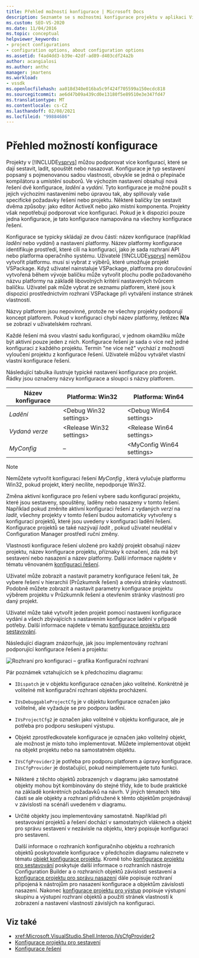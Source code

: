 ```yaml
---
title: Přehled možností konfigurace | Microsoft Docs
description: Seznamte se s možnostmi konfigurace projektu v aplikaci Visual Studio. Konfigurace je typ sestavení popsaný s pojmenovanou sadou vlastností a umístění souborů.
ms.custom: SEO-VS-2020
ms.date: 11/04/2016
ms.topic: conceptual
helpviewer_keywords:
- project configurations
- configuration options, about configuration options
ms.assetid: f4ad4dd3-b39e-42df-ad89-d403cdf24a2b
author: acangialosi
ms.author: anthc
manager: jmartens
ms.workload:
- vssdk
ms.openlocfilehash: aa018d340e016ba5c9f424f705599a150ecdc818
ms.sourcegitcommit: ae6d47b09a439cd0e13180f5e89510e3e347fd47
ms.translationtype: MT
ms.contentlocale: cs-CZ
ms.lasthandoff: 02/08/2021
ms.locfileid: "99884686"
---
```

# <a name="configuration-options-overview"></a>Přehled možností konfigurace
Projekty v [!INCLUDE[vsprvs](../../code-quality/includes/vsprvs_md.md)] můžou podporovat více konfigurací, které se dají sestavit, ladit, spouštět nebo nasazovat. Konfigurace je typ sestavení popsaný s pojmenovanou sadou vlastností, obvykle se jedná o přepínače kompilátoru a umístění souborů. Ve výchozím nastavení obsahují nová řešení dvě konfigurace, *ladění* a *vydání*. Tyto konfigurace je možné použít s jejich výchozími nastaveními nebo úpravou tak, aby splňovaly vaše specifické požadavky řešení nebo projektu. Některé balíčky lze sestavit dvěma způsoby: jako editor ActiveX nebo jako místní komponenta. Projekty však nepotřebují podporovat více konfigurací. Pokud je k dispozici pouze jedna konfigurace, je tato konfigurace namapována na všechny konfigurace řešení.

 Konfigurace se typicky skládají ze dvou částí: název konfigurace (například *ladění* nebo *vydání*) a nastavení platformy. Název platformy konfigurace identifikuje prostředí, které cílí na konfiguraci, jako je sada rozhraní API nebo platforma operačního systému. Uživatelé [!INCLUDE[vsprvs](../../code-quality/includes/vsprvs_md.md)] nemůžou vytvořit platformu. musí si vybrat z výběrů, které umožňuje projekt VSPackage. Když uživatel nainstaluje VSPackage, platforma pro doručování vytvořená během vývoje balíčku může vytvořit plochu podle požadovaného názvu platformy na základě libovolných kritérií nastavených tvůrcem balíčku. Uživatel pak může vybrat ze seznamu platforem, které jsou k dispozici prostřednictvím rozhraní VSPackage při vytváření instance stránek vlastností.

 Názvy platforem jsou nepovinné, protože ne všechny projekty podporují koncept platforem. Pokud v konfiguraci chybí název platformy, řetězec **N/a** se zobrazí v uživatelském rozhraní.

 Každé řešení má svou vlastní sadu konfigurací, v jednom okamžiku může být aktivní pouze jeden z nich. Konfigurace řešení je sada o více než jedné konfiguraci z každého projektu. Termín "ne více než" vychází z možnosti vyloučení projektu z konfigurace řešení. Uživatelé můžou vytvářet vlastní vlastní konfigurace řešení.

 Následující tabulka ilustruje typické nastavení konfigurace pro projekt. Řádky jsou označeny názvy konfigurace a sloupci s názvy platforem.

|Název konfigurace|Platforma: Win32|Platforma: Win64|
|------------------------|----------------------|----------------------|
|*Ladění*|\<Debug Win32 settings>|\<Debug Win64 settings>|
|*Vydaná verze*|\<Release Win32 settings>|\<Release Win64 settings>|
|*MyConfig*|–|\<MyConfig Win64 settings>|

> [!NOTE]
> Nemůžete vytvořit konfiguraci řešení *MyConfig* , která vylučuje platformu Win32, pokud projekt, který necílíte, nepodporuje Win32.

 Změna aktivní konfigurace pro řešení vybere sadu konfigurací projektu, které jsou sestaveny, spouštěny, laděny nebo nasazeny v tomto řešení. Například pokud změníte aktivní konfiguraci řešení z vydaných *verzí* na *ladit*, všechny projekty v tomto řešení budou automaticky vytvořeny s konfigurací projektů, které jsou uvedeny v konfiguraci ladění řešení. Konfigurace projektů se také nazývají *ladit* , pokud uživatel neudělal v Configuration Manager prostředí ruční změny.

 Vlastnosti konfigurace řešení uložené pro každý projekt obsahují název projektu, název konfigurace projektu, příznaky k označení, zda má být sestavení nebo nasazení a název platformy. Další informace najdete v tématu věnovaném [konfiguraci řešení](../../extensibility/internals/solution-configuration.md).

 Uživatel může zobrazit a nastavit parametry konfigurace řešení tak, že vybere řešení v hierarchii (Průzkumník řešení) a otevírá stránky vlastností. Podobně můžete zobrazit a nastavit parametry konfigurace projektu výběrem projektu v Průzkumník řešení a otevřením stránky vlastností pro daný projekt.

 Uživatel může také vytvořit jeden projekt pomocí nastavení konfigurace vydání a všech zbývajících s nastavením konfigurace ladění v případě potřeby. Další informace najdete v tématu [konfigurace projektu pro sestavování](../../extensibility/internals/project-configuration-for-building.md).

 Následující diagram znázorňuje, jak jsou implementovány rozhraní podporující konfigurace řešení a projektu:

 ![Rozhraní pro konfiguraci – grafika](../../extensibility/internals/media/vsconfiginterfaces.gif "vsConfigInterfaces") Konfigurační rozhraní

 Pár poznámek vztahujících se k předchozímu diagramu:

- `IDispatch` je v objektu konfigurace označen jako volitelné. Konkrétně je volitelné mít konfigurační rozhraní objektu procházení.

- `IVsDebuggableProjectCfg` je v objektu konfigurace označen jako volitelné, ale vyžaduje se pro podporu ladění.

- `IVsProjectCfg2` je označen jako volitelné v objektu konfigurace, ale je potřeba pro podporu seskupení výstupu.

- Objekt zprostředkovatele konfigurace je označen jako volitelný objekt, ale možnost je místo toho implementovat. Můžete implementovat objekt na objekt projektu nebo na samostatném objektu.

- `IVsCfgProvider2` je potřeba pro podporu platforem a úpravy konfigurace. `IVsCfgProvider` je dostačující, pokud neimplementujete tuto funkci.

- Některé z těchto objektů zobrazených v diagramu jako samostatné objekty mohou být kombinovány do stejné třídy, kde to bude praktické na základě konkrétních požadavků na návrh. V jiných tématech této části se ale objekty a rozhraní přidružené k těmto objektům projednávají v závislosti na scénáři uvedeném v diagramu.

- Určité objekty jsou implementovány samostatně. Například při sestavování projektů a řešení dochází v samostatných vláknech a objekt pro správu sestavení v nezávisle na objektu, který popisuje konfiguraci pro sestavení.

  Další informace o rozhraních konfiguračního objektu a rozhraních objektů poskytovatele konfigurace v předchozím diagramu naleznete v tématu [objekt konfigurace projektu](../../extensibility/internals/project-configuration-object.md). Kromě toho [konfigurace projektu pro sestavování](../../extensibility/internals/project-configuration-for-building.md) poskytuje další informace o rozhraních nástroje Configuration Builder a o rozhraních objektů závislosti sestavení a [konfigurace projektu pro správu nasazení](../../extensibility/internals/project-configuration-for-managing-deployment.md) dále popisuje rozhraní připojená k nástrojům pro nasazení konfigurace a objektům závislosti nasazení. Nakonec [konfigurace projektu pro výstup](../../extensibility/internals/project-configuration-for-output.md) popisuje výstupní skupinu a výstupní rozhraní objektů a použití stránek vlastností k zobrazení a nastavení vlastností závislých na konfiguraci.

## <a name="see-also"></a>Viz také
- <xref:Microsoft.VisualStudio.Shell.Interop.IVsCfgProvider2>
- [Konfigurace projektu pro sestavení](../../extensibility/internals/project-configuration-for-building.md)
- [Konfigurace řešení](../../extensibility/internals/solution-configuration.md)
